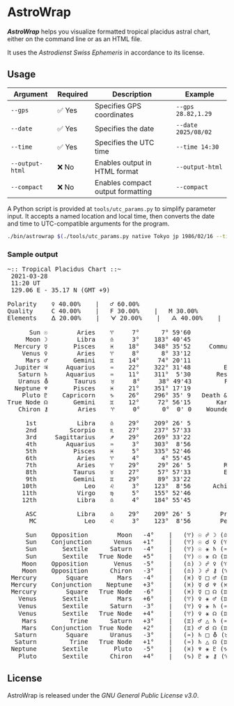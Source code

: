 
# AstroWrap

_**AstroWrap**_ helps you visualize formatted tropical placidus astral chart, either on the command line or as an HTML file.

It uses the *Astrodienst Swiss Ephemeris* in accordance to its license.

## Usage

| Argument         | Required | Description                                 | Example                     |
|------------------|----------|---------------------------------------------|-----------------------------|
| `--gps`          | ✅ Yes   | Specifies GPS coordinates                   | `--gps 28.82,1.29`          |
| `--date`         | ✅ Yes   | Specifies the date                          | `--date 2025/08/02`         |
| `--time`         | ✅ Yes   | Specifies the UTC time                      | `--time 14:30`              |
| `--output-html`  | ❌ No    | Enables output in HTML format               | `--output-html`             |
| `--compact`      | ❌ No    | Enables compact output formatting           | `--compact`                 |

A Python script is provided at `tools/utc_params.py` to simplify parameter input. It accepts a named location and local time, then converts the date and time to UTC-compatible arguments for the program.

```bash
./bin/astrowrap $(./tools/utc_params.py native Tokyo jp 1986/02/16 --time 10:45)
```

### Sample output

<pre>~:: Tropical Placidus Chart ::~
 2021-03-28
 11:20 UT
 129.06 E - 35.17 N (GMT +9)

Polarity    ♀ 40.00%    |   ♂ 60.00%
Quality     C 40.00%    |   F 30.00%    |   M 30.00%
Elements    ᐃ 20.00%    |   ᗄ 20.00%    |   ᗋ 40.00%    |   ᐁ 20.00%

      Sun ☉        Aries    ♈     7°      7° 59'60               Ego    [ ☉ ♈ -  6th ]          <a href="https://youtu.be/WiWFqQ8c-Q4">house</a>
     Moon ☽        Libra    ♎     3°    183° 40'45           Emotion    [ ☽ ♎ - 11th ]  <a href="https://youtu.be/Jlx1HSbYtWY">zodiac</a>   <a href="https://youtu.be/oeaxCSv8iig">house</a>
  Mercury ☿       Pisces    ♓    18°    348° 35'52     Communication    [ ☿ ♓ -  5th ]  <a href="https://youtu.be/crrBfgsSErQ">zodiac</a>   <a href="https://youtu.be/pjPW0mHIf4U">house</a>
    Venus ♀        Aries    ♈     8°      8° 33'12          Pleasure    [ ♀ ♈ -  6th ]  <a href="https://youtu.be/Y6Oj6vwuRv0">zodiac</a>   <a href="https://youtu.be/_H1p4_HQPG8">house</a>
     Mars ♂       Gemini    ♊    14°     74° 20'11            Action    [ ♂ ♊ -  8th ]  <a href="https://youtu.be/bCYZmYaDjJk">zodiac</a>   <a href="https://youtu.be/PsVr4buUNvQ">house</a>
  Jupiter ♃     Aquarius    ♒    22°    322° 31'48         Expansion    [ ♃ ♒ -  4th ]          <a href="https://youtu.be/mIi8x6Csses">house</a>
   Saturn ♄     Aquarius    ♒    11°    311°  5'30       Restriction    [ ♄ ♒ -  4th ]          <a href="https://youtu.be/dPzzCDRtP4o">house</a>
   Uranus ⛢       Taurus    ♉     8°     38° 49'43         Rebellion    [ ⛢ ♉ -  7th ]          <a href="https://youtu.be/DR-KjngUjtA">house</a>
  Neptune ♆       Pisces    ♓    21°    351° 17'19           Mystery    [ ♆ ♓ -  5th ]          <a href="https://youtu.be/9-UEbB4LWGQ">house</a>
    Pluto ♇    Capricorn    ♑    26°    296° 35' 9   Death & Rebirth    [ ♇ ♑ -  3rd ]          <a href="https://youtu.be/_F_2Phf2PQY">house</a>
True Node ☊       Gemini    ♊    12°     72° 56'15       Karmic Goal    [ ☊ ♊ -  8th ]  <a href="https://youtu.be/Hq1SXOrZhjs">zodiac</a>   <a href="https://youtu.be/9WViJjbABBk">house</a>
   Chiron ⚷        Aries    ♈     0°      0°  0' 0    Wounded Healer    [ ⚷ ♈ -  5th ]                

     1st           Libra    ♎    29°    209° 26' 5              Self    [  1st Ruler in  6th |   Venus / Aries       | ♀ ♈ ]
     2nd         Scorpio    ♏    27°    237° 57'33            Values    [  2nd Ruler in  3rd |   Pluto / Capricorn   | ♇ ♑ ]
     3rd     Sagittarius    ♐    29°    269° 33'22            Bubble    [  3rd Ruler in  4th | Jupiter / Aquarius    | ♃ ♒ ]
     4th        Aquarius    ♒     3°    303°  8'56              Home    [  4th Ruler in  7th |  Uranus / Taurus      | ⛢ ♉ ]
     5th          Pisces    ♓     5°    335° 52'46              Life    [  5th Ruler in  5th | Neptune / Pisces      | ♆ ♓ ]
     6th           Aries    ♈     4°      4° 55'45           Dailies    [  6th Ruler in  8th |    Mars / Gemini      | ♂ ♊ ]
     7th           Aries    ♈    29°     29° 26' 5         Relations    [  7th Ruler in  8th |    Mars / Gemini      | ♂ ♊ ]
     8th          Taurus    ♉    27°     57° 57'33         Externals    [  8th Ruler in  6th |   Venus / Aries       | ♀ ♈ ]
     9th          Gemini    ♊    29°     89° 33'22          Journeys    [  9th Ruler in  5th | Mercury / Pisces      | ☿ ♓ ]
    10th             Leo    ♌     3°    123°  8'56      Achievements    [ 10th Ruler in  6th |     Sun / Aries       | ☉ ♈ ]
    11th           Virgo    ♍     5°    155° 52'46          Networks    [ 11th Ruler in  5th | Mercury / Pisces      | ☿ ♓ ]
    12th           Libra    ♎     4°    184° 55'45           Retreat    [ 12th Ruler in  6th |   Venus / Aries       | ♀ ♈ ]

     ASC           Libra    ♎    29°    209° 26' 5        Projection    <a href="https://youtu.be/wsUsni6FceY">ascendant</a>
      MC             Leo    ♌     3°    123°  8'56        Perception    

     Sun    Opposition        Moon   -4°    |   (♈) ☉ ☍ ☽ (♎)       <a href="https://youtu.be/x4TASn7ZnJ4">aspect</a>
     Sun    Conjunction      Venus   +1°    |   (♈) ☉ ☌ ♀ (♈)       <a href="https://youtu.be/D_5eUVWYinw">aspect</a>
     Sun       Sextile      Saturn   -4°    |   (♈) ☉ ⚹ ♄ (♒)       <a href="https://youtu.be/kcQcdyxKDOU">aspect</a>
     Sun       Sextile   True Node   +5°    |   (♈) ☉ ⚹ ☊ (♊)             
    Moon    Opposition       Venus   -5°    |   (♎) ☽ ☍ ♀ (♈)       <a href="https://youtu.be/cFyMVJe1IOg">aspect</a>
    Moon    Opposition      Chiron   -3°    |   (♎) ☽ ☍ ⚷ (♈)             
 Mercury        Square        Mars   -4°    |   (♓) ☿ □ ♂ (♊)       <a href="https://youtu.be/oSCLQumLNSo">aspect</a>
 Mercury    Conjunction    Neptune   +3°    |   (♓) ☿ ☌ ♆ (♓)       <a href="https://youtu.be/Lk-wl6OXPWA">aspect</a>
 Mercury        Square   True Node   -6°    |   (♓) ☿ □ ☊ (♊)             
   Venus       Sextile        Mars   +6°    |   (♈) ♀ ⚹ ♂ (♊)       <a href="https://youtu.be/YA1ZVhRDXh8">aspect</a>
   Venus       Sextile      Saturn   -3°    |   (♈) ♀ ⚹ ♄ (♒)       <a href="https://youtu.be/NqX2wqy6bOM">aspect</a>
   Venus       Sextile   True Node   +4°    |   (♈) ♀ ⚹ ☊ (♊)             
    Mars         Trine      Saturn   +3°    |   (♊) ♂ △ ♄ (♒)       <a href="https://youtu.be/uaJUDyTkVFQ">aspect</a>
    Mars    Conjunction  True Node   +2°    |   (♊) ♂ ☌ ☊ (♊)             
  Saturn        Square      Uranus   -3°    |   (♒) ♄ □ ⛢ (♉)             
  Saturn         Trine   True Node   +1°    |   (♒) ♄ △ ☊ (♊)             
 Neptune       Sextile       Pluto   -5°    |   (♓) ♆ ⚹ ♇ (♑)             
   Pluto       Sextile      Chiron   +4°    |   (♑) ♇ ⚹ ⚷ (♈)             
</pre>


## License

AstroWrap is released under the *GNU General Public License v3.0*.